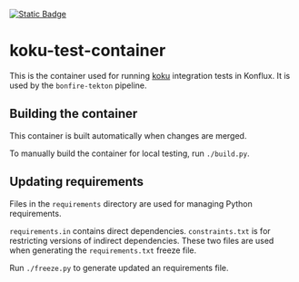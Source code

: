 [![Static Badge](https://img.shields.io/badge/Quay.io-container-%23EE0000?style=for-the-badge&link=https%3A%2F%2Fquay.io%2Frepository%2Fsamdoran%2Fkoku-test-container "Container on Quay.io")](https://quay.io/repository/samdoran/koku-test-container)
# koku-test-container #

This is the container used for running [koku]() integration tests in Konflux. It is used by the `bonfire-tekton` pipeline.

## Building the container ##

This container is built automatically when changes are merged.

To manually build the container for local testing, run `./build.py`.

## Updating requirements ##

Files in the `requirements` directory are used for managing Python requirements.

`requirements.in` contains direct dependencies. `constraints.txt` is for restricting versions of indirect dependencies. These two files are used when generating the `requirements.txt` freeze file.

Run `./freeze.py` to generate updated an requirements file.
